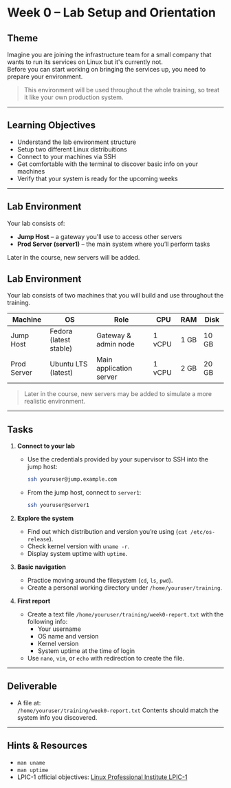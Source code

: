 # Week 0 – Lab Setup and Orientation

## Theme
Imagine you are joining the infrastructure team for a small company that wants to run its services on Linux but it's currently not.  
Before you can start working on bringing the services up, you need to prepare your environment.  

> This environment will be used throughout the whole training, so treat it like your own production system.

---

## Learning Objectives
- Understand the lab environment structure  
- Setup two different Linux distribuitions
- Connect to your machines via SSH  
- Get comfortable with the terminal to discover basic info on your machines
- Verify that your system is ready for the upcoming weeks

---

## Lab Environment
Your lab consists of:
- **Jump Host** – a gateway you'll use to access other servers
- **Prod Server (server1)** – the main system where you’ll perform tasks  

Later in the course, new servers will be added.

## Lab Environment
Your lab consists of two machines that you will build and use throughout the training.  

| Machine      | OS            | Role        | CPU | RAM  | Disk   |
|--------------|---------------|-------------|-----|------|--------|
| Jump Host    | Fedora (latest stable) | Gateway & admin node | 1 vCPU | 1 GB | 10 GB |
| Prod Server  | Ubuntu LTS (latest)    | Main application server | 1 vCPU | 2 GB | 20 GB |

> Later in the course, new servers may be added to simulate a more realistic environment.  


---

## Tasks

1. **Connect to your lab**
   - Use the credentials provided by your supervisor to SSH into the jump host:
     ```bash
     ssh youruser@jump.example.com
     ```
   - From the jump host, connect to `server1`:
     ```bash
     ssh youruser@server1
     ```

2. **Explore the system**
   - Find out which distribution and version you’re using (`cat /etc/os-release`).  
   - Check kernel version with `uname -r`.  
   - Display system uptime with `uptime`.  

3. **Basic navigation**
   - Practice moving around the filesystem (`cd`, `ls`, `pwd`).  
   - Create a personal working directory under `/home/youruser/training`.  

4. **First report**
   - Create a text file `/home/youruser/training/week0-report.txt` with the following info:
     - Your username
     - OS name and version
     - Kernel version
     - System uptime at the time of login
   - Use `nano`, `vim`, or `echo` with redirection to create the file.  

---

## Deliverable
- A file at:  
    `/home/youruser/training/week0-report.txt`
    Contents should match the system info you discovered.  

---

## Hints & Resources
- `man uname`  
- `man uptime`  
- LPIC-1 official objectives: [Linux Professional Institute LPIC-1](https://www.lpi.org/our-certifications/lpic-1-overview)  


